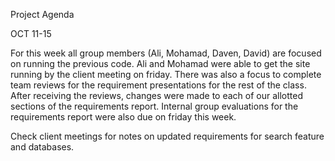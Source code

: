 Project Agenda


OCT 11-15


For this week all group members (Ali, Mohamad, Daven, David) are focused on running the previous code. Ali and Mohamad were able to get the site running by the client meeting on friday. There was also a focus to complete team reviews for the requirement presentations for the rest of the class. After receiving the reviews, changes were made to each of our allotted sections of the requirements report. Internal group evaluations for the requirements report were also due on friday this week. 

Check client meetings for notes on updated requirements for search feature and databases. 







